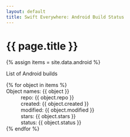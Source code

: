 ```yaml
---
layout: default
title: Swift Everywhere: Android Build Status
---
```

<h1>{{ page.title }}</h1>

{% assign items = site.data.android %}

<p>
List of Android builds
<p>

<dl>
{% for object in items %}
  <dt>Object names: {{ object }}</dt>
      <dd>repo: {{ object.repo }}</dd>
      <dd>created: {{ object.created }}</dd>
      <dd>modified: {{ object.modified }}</dd>
      <dd>stars: {{ object.stars }}</dd>
      <dd>status: {{ object.status }}</dd>
{% endfor %}


